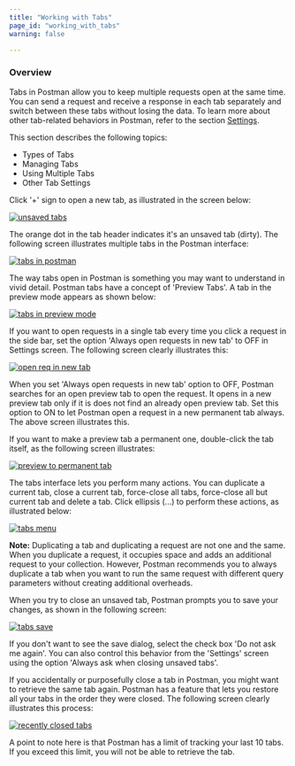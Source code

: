 ```yaml
---
title: "Working with Tabs"
page_id: "working_with_tabs"
warning: false

---
```

 ### Overview 

 Tabs in Postman allow you to keep multiple requests open at the same time. You can send a request and receive a response in each tab separately and switch between these tabs without losing the data. To learn more about other tab-related behaviors in Postman, refer to the section [Settings](/docs/v6/postman/launching_postman/settings/). 
 
 
 This section describes the following topics:

 * Types of Tabs
 * Managing Tabs
 * Using Multiple Tabs
 * Other Tab Settings
 
 
 Click '+' sign to open a new tab, as illustrated in the screen below:

[![unsaved tabs](https://s3.amazonaws.com/postman-static-getpostman-com/postman-docs/Multiple_Tabs1.png)](https://s3.amazonaws.com/postman-static-getpostman-com/postman-docs/Multiple_Tabs1.png)

The orange dot in the tab header indicates it's an unsaved tab (dirty). The following screen illustrates multiple tabs in the Postman interface:

[![tabs in postman](https://s3.amazonaws.com/postman-static-getpostman-com/postman-docs/Multiple_Tabs2.png)](https://s3.amazonaws.com/postman-static-getpostman-com/postman-docs/Multiple_Tabs2.png)

 The way tabs open in Postman is something you may want to understand in vivid detail. Postman tabs have a concept of 'Preview Tabs'. A tab in the preview mode appears as shown below:

 [![tabs in preview mode](https://s3.amazonaws.com/postman-static-getpostman-com/postman-docs/Tabs_Preview1.png)](https://s3.amazonaws.com/postman-static-getpostman-com/postman-docs/Tabs_Preview.png)

 If you want to open requests in a single tab every time you click a request in the side bar, set the option 'Always open requests in new tab' to OFF in Settings screen. The following screen clearly illustrates this:

[![open req in new tab](https://s3.amazonaws.com/postman-static-getpostman-com/postman-docs/OpenReqNewTab.gif)](https://s3.amazonaws.com/postman-static-getpostman-com/postman-docs/OpenReqNewTab.gif)
 
  When you set 'Always open requests in new tab' option to OFF, Postman searches for an open preview tab to open the request. It opens in a new preview tab only if it is does not find an already open preview tab. Set this option to ON to let Postman open a request in a new permanent tab always. The above screen illustrates this. 
 
 If you want to make a preview tab a permanent one, double-click the tab itself, as the following screen illustrates:

[![preview to permanent tab](https://s3.amazonaws.com/postman-static-getpostman-com/postman-docs/Preview_to_Permanent_Tab.gif)](https://s3.amazonaws.com/postman-static-getpostman-com/postman-docs/Preview_to_Permanent_Tab.gif)

 The tabs interface lets you perform many actions. You can duplicate a current tab, close a current tab, force-close all tabs, force-close all but current tab and delete a tab. Click ellipsis (...) to perform these actions, as illustrated below:

[![tabs menu](https://s3.amazonaws.com/postman-static-getpostman-com/postman-docs/Multiple_Tabs3.png)](https://s3.amazonaws.com/postman-static-getpostman-com/postman-docs/Multiple_Tabs3.png)

**Note:** Duplicating a tab and duplicating a request are not one and the same. When you duplicate a request, it occupies space and adds an additional request to your collection. However, Postman recommends you to always duplicate a tab when you want to run the same request with different query parameters without creating additional overheads.  

When you try to close an unsaved tab, Postman prompts you to save your changes, as shown in the following screen:

[![tabs save](https://s3.amazonaws.com/postman-static-getpostman-com/postman-docs/Multiple_Tabs_Save.png)](https://s3.amazonaws.com/postman-static-getpostman-com/postman-docs/Multiple_Tabs_Save.png)

If you don't want to see the save dialog, select the check box 'Do not ask me again'. You can also control this behavior from the 'Settings' screen using the option 'Always ask when closing unsaved tabs'. 

If you accidentally or purposefully close a tab in Postman, you might want to retrieve the same tab again. Postman has a feature that lets you restore all your tabs in the order they were closed. The following screen clearly illustrates this process:

[![recently closed tabs](https://s3.amazonaws.com/postman-static-getpostman-com/postman-docs/RecentlyClosedTabs.gif)](https://s3.amazonaws.com/postman-static-getpostman-com/postman-docs/RecentlyClosedTabs.gif)

A point to note here is that Postman has a limit of tracking your last 10 tabs. If you exceed this limit, you will not be able to retrieve the tab.